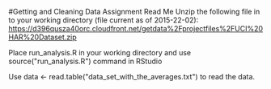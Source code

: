 #Getting and Cleaning Data Assignment Read Me
Unzip the following file in to your working directory (file current as of 2015-22-02): https://d396qusza40orc.cloudfront.net/getdata%2Fprojectfiles%2FUCI%20HAR%20Dataset.zip

Place run_analysis.R in your working directory and use source("run_analysis.R") command in RStudio

Use data <- read.table("data_set_with_the_averages.txt") to read the data.


